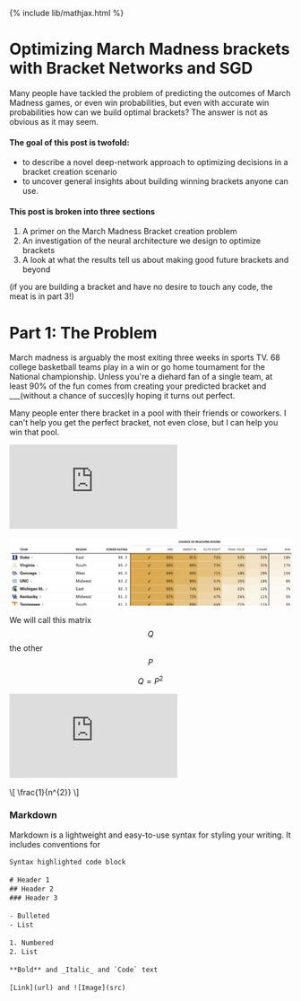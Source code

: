 {% include lib/mathjax.html %} 

# Optimizing March Madness brackets with Bracket Networks and SGD

Many people have tackled the problem of predicting the outcomes of March Madness games, or even win probabilities, but even with accurate win probabilities how can we build optimal brackets? The answer is not as obvious as it may seem. 

#### The goal of this post is twofold: 
- to describe a novel deep-network approach to optimizing decisions in a bracket creation scenario
- to uncover general insights about building winning brackets anyone can use. 

#### This post is broken into three sections
1. A primer on the March Madness Bracket creation problem
2. An investigation of the neural architecture we design to optimize brackets
3. A look at what the results tell us about making good future brackets and beyond

(if you are building a bracket and have no desire to touch any code, the meat is in part 3!)

# Part 1: The Problem

March madness is arguably the most exiting three weeks in sports TV. 68 college basketball teams play in a win or go home tournament for the National championship. Unless you're a diehard fan of a single team, at least 90% of the fun comes from creating your predicted bracket and ___(without a chance of succes)ly hoping it turns out perfect. 

Many people enter there bracket in a pool with their friends or coworkers. I can't help you get the perfect bracket, not even close, but I can help you win that pool. 


![equation](https://latex.codecogs.com/gif.latex?O_t%3D%5Ctext%20%7B%20Onset%20event%20at%20time%20bin%20%7D%20t)


![alt text][logo]

[logo]: https://raw.githubusercontent.com/jadler29/MadnessNetwork/master/old/538.png "538"

We will call this matrix $$Q$$ the other $$P$$


$$
Q = P^2
$$

 




![equation](https://latex.codecogs.com/gif.latex?O_t%3D%5Ctext%20%7B%20Onset%20event%20at%20time%20bin%20%7D%20t)

\\[ \frac{1}{n^{2}} \\]

### Markdown

Markdown is a lightweight and easy-to-use syntax for styling your writing. It includes conventions for

```
Syntax highlighted code block

# Header 1
## Header 2
### Header 3

- Bulleted
- List

1. Numbered
2. List

**Bold** and _Italic_ and `Code` text

[Link](url) and ![Image](src)
```

